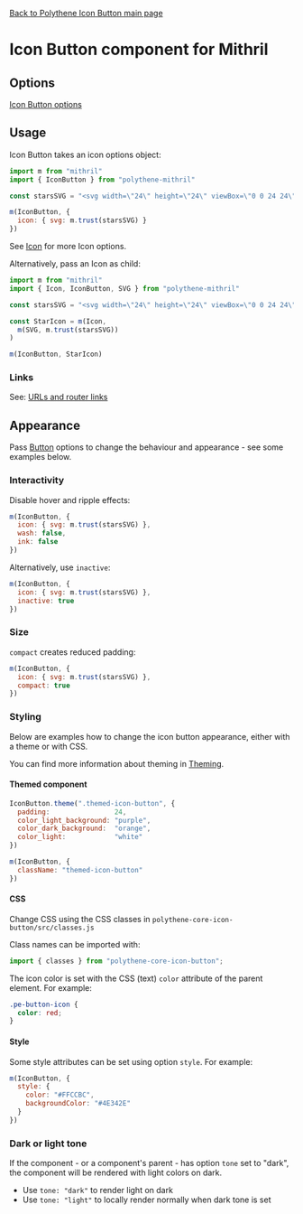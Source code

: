 [Back to Polythene Icon Button main page](../icon-button.md)

# Icon Button component for Mithril


## Options

[Icon Button options](../icon-button.md)


## Usage

Icon Button takes an icon options object:

~~~javascript
import m from "mithril"
import { IconButton } from "polythene-mithril"

const starsSVG = "<svg width=\"24\" height=\"24\" viewBox=\"0 0 24 24\"><path d=\"M11.99 2C6.47 2 2 6.48 2 12s4.47 10 9.99 10C17.52 22 22 17.52 22 12S17.52 2 11.99 2zm4.24 16L12 15.45 7.77 18l1.12-4.81-3.73-3.23 4.92-.42L12 5l1.92 4.53 4.92.42-3.73 3.23L16.23 18z\"/></svg>"

m(IconButton, {
  icon: { svg: m.trust(starsSVG) }
})
~~~

See [Icon](Icon.md) for more Icon options.

Alternatively, pass an Icon as child:

~~~javascript
import m from "mithril"
import { Icon, IconButton, SVG } from "polythene-mithril"

const starsSVG = "<svg width=\"24\" height=\"24\" viewBox=\"0 0 24 24\"><path d=\"M11.99 2C6.47 2 2 6.48 2 12s4.47 10 9.99 10C17.52 22 22 17.52 22 12S17.52 2 11.99 2zm4.24 16L12 15.45 7.77 18l1.12-4.81-3.73-3.23 4.92-.42L12 5l1.92 4.53 4.92.42-3.73 3.23L16.23 18z\"/></svg>"

const StarIcon = m(Icon,
  m(SVG, m.trust(starsSVG))
)

m(IconButton, StarIcon)
~~~


### Links

See: [URLs and router links](../../handling-urls.md)


## Appearance

Pass [Button](../button.md) options to change the behaviour and appearance - see some examples below.


### Interactivity

Disable hover and ripple effects:

~~~javascript
m(IconButton, {
  icon: { svg: m.trust(starsSVG) },
  wash: false,
  ink: false
})
~~~

Alternatively, use `inactive`:

~~~javascript
m(IconButton, {
  icon: { svg: m.trust(starsSVG) },
  inactive: true
})
~~~

### Size

`compact` creates reduced padding:

~~~javascript
m(IconButton, {
  icon: { svg: m.trust(starsSVG) },
  compact: true
})
~~~

### Styling

Below are examples how to change the icon button appearance, either with a theme or with CSS.

You can find more information about theming in [Theming](../theming.md).

#### Themed component

~~~javascript
IconButton.theme(".themed-icon-button", {
  padding:                24,
  color_light_background: "purple",
  color_dark_background:  "orange",
  color_light:            "white"
})

m(IconButton, {
  className: "themed-icon-button"
})
~~~

#### CSS

Change CSS using the CSS classes in `polythene-core-icon-button/src/classes.js`

Class names can be imported with:

~~~javascript
import { classes } from "polythene-core-icon-button";
~~~

The icon color is set with the CSS (text) `color` attribute of the parent element. For example:

~~~css
.pe-button-icon {
  color: red;
}
~~~

#### Style

Some style attributes can be set using option `style`. For example:

~~~javascript
m(IconButton, {
  style: {
    color: "#FFCCBC",
    backgroundColor: "#4E342E"
  }
})
~~~

### Dark or light tone

If the component - or a component's parent - has option `tone` set to "dark", the component will be rendered with light colors on dark. 

* Use `tone: "dark"` to render light on dark
* Use `tone: "light"` to locally render normally when dark tone is set


